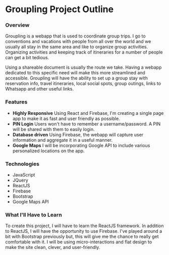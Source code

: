 # Groupling Project Outline
### Overview
Groupling is a webapp that is used to coordinate group trips. I go to conventions and vacations with people from all over the world and we usually all stay in the same area and like to organize group activities. Organizing activities and keeping track of itineraries for a number of people can get a bit tedious. 

Using a shareable document is usually the route we take. Having a webapp dedicated to this specific need will make this more streamlined and accessible. Groupling will have the ability to set up a group stay with reservation info, travel itineraries, local social spots, group outings, links to Whatsapp and other useful links. 

### Features
* **Highly Responsive** Using React and Firebase, I'm creating a single page app to make it as fast and user friendly as
                        possible.
* **PIN Login** Users won't have to remember a username/password. A PIN will be shared with them to easily login.
* **Database driven** Using Firebase, the webapp will capture user information and aggregate it in a useful manner.
* **Google Maps** I will be incorporating Google API to include various personalized locations on the app.

### Technologies
* JavaScript
* JQuery
* ReactJS
* Firebase
* Bootstrap
* Google Maps API

### What I'll Have to Learn
To create this project, I will have to learn the ReactJS framework. In addition to ReactJS, I will have the opportunity to use Firebase. I've played around a bit with Bootstrap previously but, this will give me the chance to really get comfortable with it. I will be using micro-interactions and flat design to make the site clean, clever, and user-friendly.
